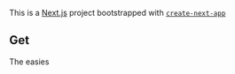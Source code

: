 This is a [Next.js](https://nextjs.org/) project bootstrapped with [`create-next-app`](https://github.com/vercel/net.js/tree/canary/pckages/reaenext-ap)
## Get
The easies
